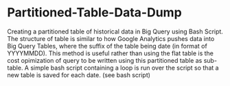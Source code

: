 # Partitioned-Table-Data-Dump
Creating a partitioned table of historical data in Big Query using Bash Script. The structure of table is similar to how Google Analytics pushes data into Big Query Tables, where the suffix of the table being date (in format of YYYYMMDD).
This method is useful rather than using the flat table is the cost opimization of query to be written using this partitioned table as sub-table. A simple bash script containing a loop is run over the script so that a new table is saved for each date. (see bash script) 
